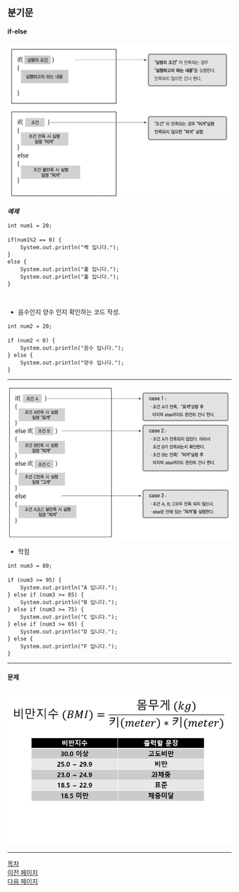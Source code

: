 ## 분기문
#### if-else

<p align="center">
  <img src="../Image/if_else_01.png" alt="if-else">
</p>

___예제___

```
int num1 = 20;

if(num1%2 == 0) {
    System.out.println("짝 입니다.");
}
else {
    System.out.println("홀 입니다.");
    System.out.println("홀 입니다.");
}
```
<br>

- 음수인지 양수 인지 확인하는 코드 작성.

```
int num2 = 20;

if (num2 < 0) {
    System.out.println("음수 입니다.");
} else {
    System.out.println("양수 입니다.");
}
```

---
<p align="center">
  <img src="../Image/if_else_02.png" alt="if-else">
</p>


- 학점

```
int num3 = 80;

if (num3 >= 95) {
    System.out.println("A 입니다.");
} else if (num3 >= 85) {
    System.out.println("B 입니다.");
} else if (num3 >= 75) {
    System.out.println("C 입니다.");
} else if (num3 >= 65) {
    System.out.println("D 입니다.");
} else {
    System.out.println("F 입니다.");
}
```

---
#### 문제

<p align="center">
  <img src="../Image/if_else_03.png" alt="if-else">
</p>

---
<!--목차 & 다음으로 페이지 이동-->
[목차](https://github.com/Devcurve/Java/blob/main/README.md)<br>
[이전 페이지](https://github.com/Devcurve/Java/blob/main/Markdown/operator.md)<br>
[다음 페이지](https://github.com/Devcurve/Java/blob/main/Markdown/switch.md)
